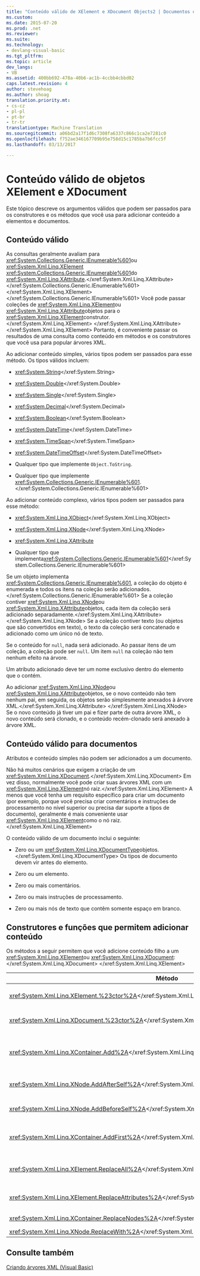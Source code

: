 ```yaml
---
title: "Conteúdo válido de XElement e XDocument Objects2 | Documentos do Microsoft"
ms.custom: 
ms.date: 2015-07-20
ms.prod: .net
ms.reviewer: 
ms.suite: 
ms.technology:
- devlang-visual-basic
ms.tgt_pltfrm: 
ms.topic: article
dev_langs:
- VB
ms.assetid: 400bb692-478a-40b6-ac1b-4ccbb4cbbd02
caps.latest.revision: 4
author: stevehoag
ms.author: shoag
translation.priority.mt:
- cs-cz
- pl-pl
- pt-br
- tr-tr
translationtype: Machine Translation
ms.sourcegitcommit: a06bd2a17f1d6c7308fa6337c866c1ca2e7281c0
ms.openlocfilehash: f752ae346167709b95e758d15c1785ba7b6fcc5f
ms.lasthandoff: 03/13/2017

---
```

# <a name="valid-content-of-xelement-and-xdocument-objects"></a>Conteúdo válido de objetos XElement e XDocument
Este tópico descreve os argumentos válidos que podem ser passados para os construtores e os métodos que você usa para adicionar conteúdo a elementos e documentos.  
  
## <a name="valid-content"></a>Conteúdo válido  
 As consultas geralmente avaliam para <xref:System.Collections.Generic.IEnumerable%601>ou <xref:System.Xml.Linq.XElement> <xref:System.Collections.Generic.IEnumerable%601>do <xref:System.Xml.Linq.XAttribute>.</xref:System.Xml.Linq.XAttribute> </xref:System.Collections.Generic.IEnumerable%601> </xref:System.Xml.Linq.XElement> </xref:System.Collections.Generic.IEnumerable%601> Você pode passar coleções de <xref:System.Xml.Linq.XElement>ou <xref:System.Xml.Linq.XAttribute>objetos para o <xref:System.Xml.Linq.XElement>construtor.</xref:System.Xml.Linq.XElement> </xref:System.Xml.Linq.XAttribute> </xref:System.Xml.Linq.XElement> Portanto, é conveniente passar os resultados de uma consulta como conteúdo em métodos e os construtores que você usa para popular árvores XML.  
  
 Ao adicionar conteúdo simples, vários tipos podem ser passados para esse método. Os tipos válidos incluem:  
  
-   <xref:System.String></xref:System.String>  
  
-   <xref:System.Double></xref:System.Double>  
  
-   <xref:System.Single></xref:System.Single>  
  
-   <xref:System.Decimal></xref:System.Decimal>  
  
-   <xref:System.Boolean></xref:System.Boolean>  
  
-   <xref:System.DateTime></xref:System.DateTime>  
  
-   <xref:System.TimeSpan></xref:System.TimeSpan>  
  
-   <xref:System.DateTimeOffset></xref:System.DateTimeOffset>  
  
-   Qualquer tipo que implemente `Object.ToString`.  
  
-   Qualquer tipo que implemente <xref:System.Collections.Generic.IEnumerable%601>.</xref:System.Collections.Generic.IEnumerable%601>  
  
 Ao adicionar conteúdo complexo, vários tipos podem ser passados para esse método:  
  
-   <xref:System.Xml.Linq.XObject></xref:System.Xml.Linq.XObject>  
  
-   <xref:System.Xml.Linq.XNode></xref:System.Xml.Linq.XNode>  
  
-   <xref:System.Xml.Linq.XAttribute>  
  
-   Qualquer tipo que implementa<xref:System.Collections.Generic.IEnumerable%601></xref:System.Collections.Generic.IEnumerable%601>  
  
 Se um objeto implementa <xref:System.Collections.Generic.IEnumerable%601>, a coleção do objeto é enumerada e todos os itens na coleção serão adicionados.</xref:System.Collections.Generic.IEnumerable%601> Se a coleção contiver <xref:System.Xml.Linq.XNode>ou <xref:System.Xml.Linq.XAttribute>objetos, cada item da coleção será adicionado separadamente.</xref:System.Xml.Linq.XAttribute> </xref:System.Xml.Linq.XNode> Se a coleção contiver texto (ou objetos que são convertidos em texto), o texto da coleção será concatenado e adicionado como um único nó de texto.  
  
 Se o conteúdo for `null`, nada será adicionado. Ao passar itens de um coleção, a coleção pode ser `null`. Um item `null` na coleção não tem nenhum efeito na árvore.  
  
 Um atributo adicionado deve ter um nome exclusivo dentro do elemento que o contém.  
  
 Ao adicionar <xref:System.Xml.Linq.XNode>ou <xref:System.Xml.Linq.XAttribute>objetos, se o novo conteúdo não tem nenhum pai, em seguida, os objetos serão simplesmente anexados à árvore XML.</xref:System.Xml.Linq.XAttribute> </xref:System.Xml.Linq.XNode> Se o novo conteúdo já tiver um pai e fizer parte de outra árvore XML, o novo conteúdo será clonado, e o conteúdo recém-clonado será anexado à árvore XML.  
  
## <a name="valid-content-for-documents"></a>Conteúdo válido para documentos  
 Atributos e conteúdo simples não podem ser adicionados a um documento.  
  
 Não há muitos cenários que exigem a criação de um <xref:System.Xml.Linq.XDocument>.</xref:System.Xml.Linq.XDocument> Em vez disso, normalmente você pode criar suas árvores XML com um <xref:System.Xml.Linq.XElement>nó raiz.</xref:System.Xml.Linq.XElement> A menos que você tenha um requisito específico para criar um documento (por exemplo, porque você precisa criar comentários e instruções de processamento no nível superior ou precisa dar suporte a tipos de documento), geralmente é mais conveniente usar <xref:System.Xml.Linq.XElement>como o nó raiz.</xref:System.Xml.Linq.XElement>  
  
 O conteúdo válido de um documento inclui o seguinte:  
  
-   Zero ou um <xref:System.Xml.Linq.XDocumentType>objetos.</xref:System.Xml.Linq.XDocumentType> Os tipos de documento devem vir antes do elemento.  
  
-   Zero ou um elemento.  
  
-   Zero ou mais comentários.  
  
-   Zero ou mais instruções de processamento.  
  
-   Zero ou mais nós de texto que contêm somente espaço em branco.  
  
## <a name="constructors-and-functions-that-allow-adding-content"></a>Construtores e funções que permitem adicionar conteúdo  
 Os métodos a seguir permitem que você adicione conteúdo filho a um <xref:System.Xml.Linq.XElement>ou <xref:System.Xml.Linq.XDocument>:</xref:System.Xml.Linq.XDocument> </xref:System.Xml.Linq.XElement>  
  
|Método|Descrição|  
|------------|-----------------|  
|<xref:System.Xml.Linq.XElement.%23ctor%2A></xref:System.Xml.Linq.XElement.%23ctor%2A>|Constrói um <xref:System.Xml.Linq.XElement>.</xref:System.Xml.Linq.XElement>|  
|<xref:System.Xml.Linq.XDocument.%23ctor%2A></xref:System.Xml.Linq.XDocument.%23ctor%2A>|Constrói um <xref:System.Xml.Linq.XDocument>.</xref:System.Xml.Linq.XDocument>|  
|<xref:System.Xml.Linq.XContainer.Add%2A></xref:System.Xml.Linq.XContainer.Add%2A>|Adiciona ao final do conteúdo filho do <xref:System.Xml.Linq.XElement>ou <xref:System.Xml.Linq.XDocument>.</xref:System.Xml.Linq.XDocument> </xref:System.Xml.Linq.XElement>|  
|<xref:System.Xml.Linq.XNode.AddAfterSelf%2A></xref:System.Xml.Linq.XNode.AddAfterSelf%2A>|Adiciona conteúdo após o <xref:System.Xml.Linq.XNode>.</xref:System.Xml.Linq.XNode>|  
|<xref:System.Xml.Linq.XNode.AddBeforeSelf%2A></xref:System.Xml.Linq.XNode.AddBeforeSelf%2A>|Adiciona conteúdo antes de <xref:System.Xml.Linq.XNode>.</xref:System.Xml.Linq.XNode>|  
|<xref:System.Xml.Linq.XContainer.AddFirst%2A></xref:System.Xml.Linq.XContainer.AddFirst%2A>|Adiciona o conteúdo no início do conteúdo filho de <xref:System.Xml.Linq.XContainer>.</xref:System.Xml.Linq.XContainer>|  
|<xref:System.Xml.Linq.XElement.ReplaceAll%2A></xref:System.Xml.Linq.XElement.ReplaceAll%2A>|Substitui todo o conteúdo (nós filho e atributos) de <xref:System.Xml.Linq.XElement>.</xref:System.Xml.Linq.XElement>|  
|<xref:System.Xml.Linq.XElement.ReplaceAttributes%2A></xref:System.Xml.Linq.XElement.ReplaceAttributes%2A>|Substitui os atributos de <xref:System.Xml.Linq.XElement>.</xref:System.Xml.Linq.XElement>|  
|<xref:System.Xml.Linq.XContainer.ReplaceNodes%2A></xref:System.Xml.Linq.XContainer.ReplaceNodes%2A>|Substitui os nós filho pelo novo conteúdo.|  
|<xref:System.Xml.Linq.XNode.ReplaceWith%2A></xref:System.Xml.Linq.XNode.ReplaceWith%2A>|Substitui um nó pelo novo conteúdo.|  
  
## <a name="see-also"></a>Consulte também  
 [Criando árvores XML (Visual Basic)](../../../../visual-basic/programming-guide/concepts/linq/creating-xml-trees.md)
